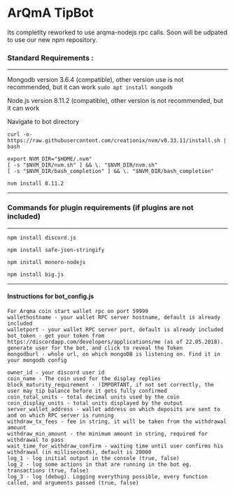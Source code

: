 # ArQmA TipBot

Its completlty reworked to use arqma-nodejs rpc calls.
Soon will be udpated to use our new npm repository.
### Standard Requirements :
----------------------------------------------------------------------------
Mongodb version 3.6.4 (compatible), other version use is not recommended, but it can work
```sudo apt install mongodb```

Node.js version 8.11.2 (compatible), other version is not recommended, but it can work

Navigate to bot directory
```
curl -o- https://raw.githubusercontent.com/creationix/nvm/v0.33.11/install.sh | bash

export NVM_DIR="$HOME/.nvm"
[ -s "$NVM_DIR/nvm.sh" ] && \. "$NVM_DIR/nvm.sh"  
[ -s "$NVM_DIR/bash_completion" ] && \. "$NVM_DIR/bash_completion"

nvm install 8.11.2
```
----------------------------------------------------------------------------
### Commands for plugin requirements (if plugins are not included)
----------------------------------------------------------------------------  

   `npm install discord.js`  

   `npm install safe-json-stringify`  

   `npm install monero-nodejs`  

   `npm install big.js`  

----------------------------------------------------------------------------
#### Instructions for bot_config.js
```
For Arqma coin start wallet rpc on port 59999
wallethostname - your wallet RPC server hostname, default is already included
walletport - your wallet RPC server port, default is already included
bot_token - get your token from https://discordapp.com/developers/applications/me (as of 22.05.2018). generate user for the bot, and click to reveal the Token
mongodburl - whole url, on which mongoDB is listening on. Find it in your mongodb config

owner_id - your discord user id
coin_name - The coin used for the display replies
block_maturity_requirement - !IMPORTANT, if not set correctly, the user may tip balance before it gets fully confirmed
coin_total_units - total decimal units used by the coin
coin_display_units - total units displayed by the output
server_wallet_address - wallet address on which deposits are sent to and on which RPC server is running
withdraw_tx_fees - fee in string, it will be taken from the withdrawal amount
withdraw_min_amount - the minimum amount in string, required for withdrawal to pass
wait_time_for_withdraw_confirm - waiting time until user confirms his withdrawal (in milliseconds), default is 20000
log_1 - log initial output in the console (true, false)
log_2 - log some actions in that are running in the bot eg. transactions (true, false)
log_3 - log (debug). Logging everything possible, every function called, and arguments passed (true, false)
```
